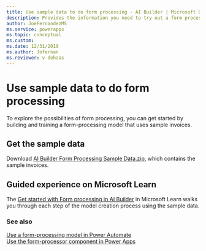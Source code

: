 ```yaml
---
title: Use sample data to do form processing - AI Builder | Microsoft Docs
description: Provides the information you need to try out a form processing model with sample data AI Builder.
author: JoeFernandezMS
ms.service: powerapps
ms.topic: conceptual
ms.custom: 
ms.date: 12/31/2019
ms.author: Jofernan
ms.reviewer: v-dehaas
---
```


# Use sample data to do form processing

To explore the possibilities of form processing, you can get started by building and training a form-processing model that uses sample invoices.


## Get the sample data

Download [AI Builder Form Processing Sample Data.zip](https://go.microsoft.com/fwlink/?linkid=2128080), which contains the sample invoices.

## Guided experience on Microsoft Learn

The [Get started with Form processing in AI Builder](https://docs.microsoft.com/learn/modules/get-started-with-form-processing/2-create-first-model) in Microsoft Learn walks you through each step of the model creation process using the sample data.

### See also

[Use a form-processing model in Power Automate](form-processing-model-in-flow.md)  
[Use the form-processor component in Power Apps](form-processor-component-in-powerapps.md)
